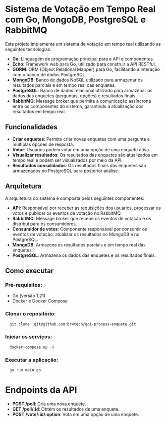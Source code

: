 # Sistema de Votação em Tempo Real com Go, MongoDB, PostgreSQL e RabbitMQ

Este projeto implementa um sistema de votação em tempo real utilizando as seguintes tecnologias:

- **Go**: Linguagem de programação principal para a API e componentes.
- **Echo**: Framework web para Go, utilizado para construir a API RESTful.
- **GORM**: ORM (Object Relational Mapper) para Go, facilitando a interação com o banco de dados PostgreSQL.
- **MongoDB**: Banco de dados NoSQL utilizado para armazenar os resultados parciais e em tempo real das enquetes.
- **PostgreSQL**: Banco de dados relacional utilizado para armazenar os dados das enquetes (perguntas, opções) e resultados finais.
- **RabbitMQ**: Message broker que permite a comunicação assíncrona entre os componentes do sistema, garantindo a atualização dos resultados em tempo real.

## Funcionalidades

- **Criar enquetes**: Permite criar novas enquetes com uma pergunta e múltiplas opções de resposta.
- **Votar**: Usuários podem votar em uma opção de uma enquete ativa.
- **Visualizar resultados**: Os resultados das enquetes são atualizados em tempo real e podem ser visualizados por meio da API.
- **Resultados consolidados**: Os resultados finais das enquetes são armazenados no PostgreSQL para posterior análise.

## Arquitetura

A arquitetura do sistema é composta pelos seguintes componentes:

- **API**: Responsável por receber as requisições dos usuários, processar os votos e publicar os eventos de votação no RabbitMQ.
- **RabbitMQ**: Message broker que recebe os eventos de votação e os distribui para os consumidores.
- **Consumidor de votos**: Componente responsável por consumir os eventos de votação, atualizar os resultados no MongoDB e no PostgreSQL.
- **MongoDB**: Armazena os resultados parciais e em tempo real das enquetes.
- **PostgreSQL**: Armazena os dados das enquetes e os resultados finais.

## Como executar

### Pré-requisitos:

- Go (versão 1.21)
- Docker e Docker Compose

### Clonar o repositório:

```bash
  git clone  git@github.com:br4tech/goi-process-enquete.git
```

### Iniciar os serviços:

```bash
  docker-compose up -d
```

### Executar a aplicação:

```bash
  go run main.go
```

# Endpoints da API

- **POST /poll**: Cria uma nova enquete.
- **GET /poll/:id**: Obtém os resultados de uma enquete.
- **POST /vote/:id/:option**: Vota em uma opção de uma enquete.
